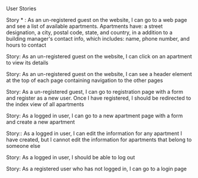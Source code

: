 User Stories


Story * : As an un-registered guest on the website, I can go to a web page and see a list of available apartments. Apartments have: a street designation, a city, postal code, state, and country, in a addition to a building manager's contact info, which includes: name, phone number, and hours to contact

Story: As an un-registered guest on the website, I can click on an apartment to view its details

Story: As an un-registered guest on the website, I can see a header element at the top of each page containing navigation to the other pages

Story: As a un-registered guest, I can go to registration page with a form and register as a new user. Once I have registered, I should be redirected to the index view of all apartments

Story: As a logged in user, I can go to a new apartment page with a form and create a new apartment

Story:: As a logged in user, I can edit the information for any apartment I have created, but I cannot edit the information for apartments that belong to someone else

Story: As a logged in user, I should be able to log out

Story: As a registered user who has not logged in, I can go to a login page
